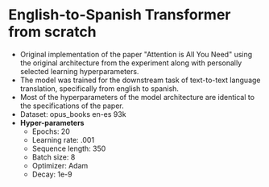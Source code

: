 # English-to-Spanish Transformer from scratch
- Original implementation of the paper "Attention is All You Need" using the original architecture from the experiment along with personally selected learning hyperparameters. 
- The model was trained for the downstream task of text-to-text language translation, specifically from english to spanish.
- Most of the hyperparameters of the model architecture are identical to the specifications of the paper.
- Dataset: opus_books en-es 93k
- **Hyper-parameters**
  - Epochs: 20
  - Learning rate: .001
  - Sequence length: 350
  - Batch size: 8
  - Optimizer: Adam
  - Decay: 1e-9
